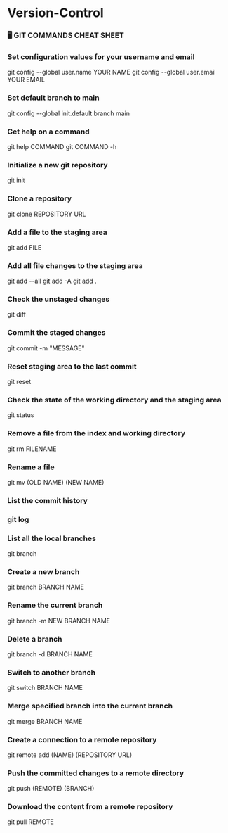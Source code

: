 # Version-Control

### 🖥️ GIT COMMANDS CHEAT SHEET

### Set configuration values for your username and email
git config --global user.name YOUR NAME
git config --global user.email YOUR EMAIL

### Set default branch to main
git config --global init.default branch main

### Get help on a command
git help COMMAND
git COMMAND -h

### Initialize a new git repository
git init

### Clone a repository
git clone REPOSITORY URL

### Add a file to the staging area
git add FILE

### Add all file changes to the staging area
git add --all
git add -A
git add .

### Check the unstaged changes
git diff

### Commit the staged changes
git commit -m "MESSAGE"

### Reset staging area to the last commit
git reset

### Check the state of the working directory and the staging area
git status

### Remove a file from the index and working directory
git rm FILENAME

### Rename a file
git mv (OLD NAME) (NEW NAME)

### List the commit history
### git log

### List all the local branches
git branch

### Create a new branch
git branch BRANCH NAME

### Rename the current branch
git branch -m NEW BRANCH NAME

### Delete a branch
git branch -d BRANCH NAME

### Switch to another branch
git switch BRANCH NAME

### Merge specified branch into the current branch
git merge BRANCH NAME

### Create a connection to a remote repository
git remote add (NAME) (REPOSITORY URL)

### Push the committed changes to a remote directory
git push (REMOTE) (BRANCH)

### Download the content from a remote repository
git pull REMOTE

